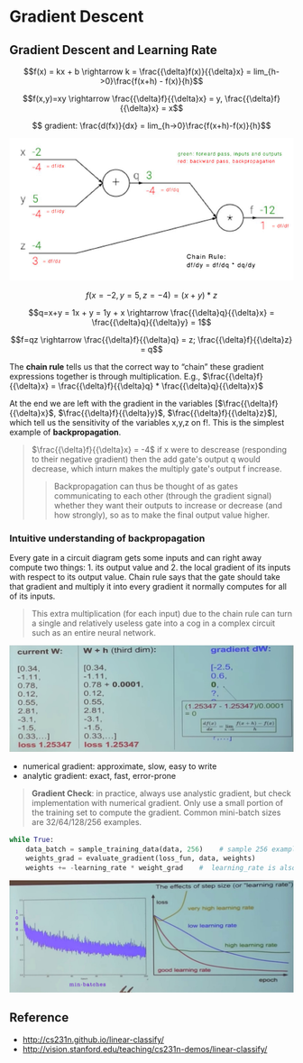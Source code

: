 # Gradient Descent


## Gradient Descent and Learning Rate

$$f(x) = kx + b \rightarrow  k = \frac{{\delta}f(x)}{{\delta}x} = lim_{h->0}\frac{f(x+h) - f(x)}{h}$$

$$f(x,y)=xy  \rightarrow  \frac{{\delta}f}{{\delta}x} = y,  \frac{{\delta}f}{{\delta}x} = x$$

$$ gradient: \frac{d(fx)}{dx} = lim_{h->0}\frac{f(x+h)-f(x)}{h}$$

![Gradient Demo](https://github.com/AarioAi/Note/blob/master/Image%20Recoginization%20%E5%9B%BE%E5%83%8F%E8%AF%86%E5%88%AB/_asset/CS231n-gradient-demo.jpg?raw=true)

$$f(x = -2, y = 5, z = -4) = (x+y) * z$$

$$q=x+y = 1x + y = 1y + x \rightarrow \frac{{\delta}q}{{\delta}x} =  \frac{{\delta}q}{{\delta}y} = 1$$

$$f=qz \rightarrow \frac{{\delta}f}{{\delta}q} = z; \frac{{\delta}f}{{\delta}z} = q$$

The **chain rule** tells us that the correct way to “chain” these gradient expressions together is through multiplication. E.g., $\frac{{\delta}f}{{\delta}x} = \frac{{\delta}f}{{\delta}q} * \frac{{\delta}q}{{\delta}x}$

At the end we are left with the gradient in the variables [$\frac{{\delta}f}{{\delta}x}$, $\frac{{\delta}f}{{\delta}y}$, $\frac{{\delta}f}{{\delta}z}$], which tell us the sensitivity of the variables x,y,z on f!. This is the simplest example of **backpropagation**.

> $\frac{{\delta}f}{{\delta}x} = -4$ if x were to descrease (responding to their negative gradient) then the add gate's output q would decrease, which inturn makes the multiply gate's output f increase.
>> Backpropagation can thus be thought of as gates communicating to each other (through the gradient signal) whether they want their outputs to increase or decrease (and how strongly), so as to make the final output value higher.

### Intuitive understanding of backpropagation

Every gate in a circuit diagram gets some inputs and can right away compute two things: 1. its output value and 2. the local gradient of its inputs with respect to its output value. Chain rule says that the gate should take that gradient and multiply it into every gradient it normally computes for all of its inputs.

> This extra multiplication (for each input) due to the chain rule can turn a single and relatively useless gate into a cog in a complex circuit such as an entire neural network.

![Gradient](https://github.com/AarioAi/Note/blob/master/Image%20Recoginization%20%E5%9B%BE%E5%83%8F%E8%AF%86%E5%88%AB/_asset/CS231n-gradient.jpg?raw=true)

* numerical gradient: approximate, slow, easy to write
* analytic gradient: exact, fast, error-prone
  
> **Gradient Check**: in practice,  always use analystic gradient, but check implementation with numerical gradient.
> Only use a small portion of the training set to compute the gradient. Common mini-batch sizes are 32/64/128/256 examples.

```python
while True:
    data_batch = sample_training_data(data, 256)    # sample 256 examples
    weights_grad = evaluate_gradient(loss_fun, data, weights)
    weights += -learning_rate * weight_grad    #  learning_rate is also called step_size
```

![The effects of learning rate](https://github.com/AarioAi/Note/blob/master/Image%20Recoginization%20%E5%9B%BE%E5%83%8F%E8%AF%86%E5%88%AB/_asset/CS231n-the-effects-of-learning-rate.jpg?raw=true)

## Reference
* http://cs231n.github.io/linear-classify/
* http://vision.stanford.edu/teaching/cs231n-demos/linear-classify/